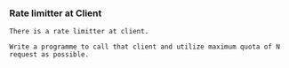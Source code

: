 ### Rate limitter at Client
```text
There is a rate limitter at client.

Write a programme to call that client and utilize maximum quota of N request as possible.
```